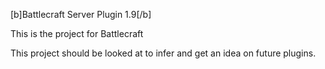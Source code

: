 [b]Battlecraft Server Plugin 1.9[/b]

This is the project for Battlecraft

This project should be looked at to infer and get an idea on future plugins.
